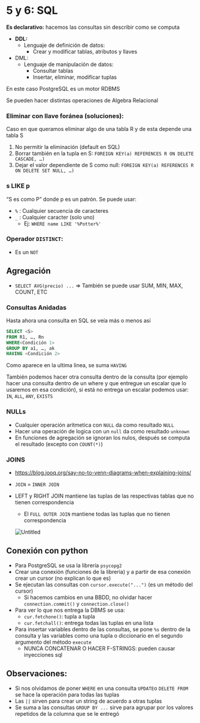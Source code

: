 # 5 y 6: SQL

**Es declarativo:** hacemos las consultas sin describir como se computa

- **DDL:**
    - Lenguaje de definición de datos:
        - Crear y modificar tablas, atributos y llaves
- DML:
    - Lenguaje de manipulación de datos:
        - Consultar tablas
        - Insertar, eliminar, modificar tuplas

En este caso PostgreSQL es un motor RDBMS

Se pueden hacer distintas operaciones de Algebra Relacional

### Eliminar con llave foránea (soluciones):

Caso en que queramos eliminar algo de una tabla R y de esta depende una tabla S

1. No permitir la eliminación (default en SQL)
2. Borrar también en la tupla en S: `FOREIGN KEY(a) REFERENCES R ON DELETE CASCADE, …)` 
3. Dejar el valor dependiente de S como null: `FOREIGN KEY(a) REFERENCES R ON DELETE SET NULL, …)`

### s LIKE p

“S es como P” donde p es un patrón. Se puede usar:

- `%` : Cualquier secuencia de caracteres
- `_` : Cualquier caracter (solo uno)
    - Ej: `WHERE name LIKE '%Potter%'`

### Operador `DISTINCT`:

- Es un `NOT`

## Agregación

- `SELECT AVG(precio) ...` ⇒ También se puede usar SUM, MIN, MAX, COUNT, ETC

### Consultas Anidadas

Hasta ahora una consulta en SQL se veía más o menos así

```sql
SELECT <S>
FROM R1, …, Rn
WHERE<Condición 1>
GROUP BY a1, …, ak
HAVING <Condición 2>
```

Como aparece en la ultima linea, se suma `HAVING`

También podemos hacer otra consulta dentro de la consulta (por ejemplo hacer una consulta dentro de un where y que entregue un escalar que lo usaremos en esa condición), si está no entrega un escalar podemos usar: `IN`, `ALL`, `ANY`, `EXISTS`

### NULLs

- Cualquier operación aritmetica con `NULL` da como resultado `NULL`
- Hacer una operación de logica con un `null` da como resultado `unknown`
- En funciones de agregación se ignoran los nulos, después se computa el resultado (excepto con `COUNT(*)`)

### JOINS

- https://blog.jooq.org/say-no-to-venn-diagrams-when-explaining-joins/
- `JOIN` = `INNER JOIN`
- LEFT y RIGHT JOIN mantiene las tuplas de las respectivas tablas que no tienen correspondencia
    - El `FULL OUTER JOIN` mantiene todas las tuplas que no tienen correspondencia
    
    ![Untitled](5%20y%206%20SQL%208d2c14fe8f054b6893d40c8f41f3010a/Untitled.png)
    

## Conexión con python

- Para PostgreSQL se usa la librería `psycopg2`
- Crear una conexión (funciones de la libreria) y a partir de esa conexión crear un cursor (no explican lo que es)
- Se ejecutan las consultas con `cursor.execute("...")` (es un método del cursor)
    - Si hacemos cambios en una BBDD, no olvidar hacer `connection.commit()` y `connection.close()`
- Para ver lo que nos entrega la DBMS se usa:
    - `cur.fetchone()`: tupla a tupla
    - `cur.fetchall()`: entrega todas las tuplas en una lista
- Para insertar variables dentro de las consultas, se pone `%s` dentro de la consulta y las variables como una tupla o diccionario en el segundo argumento del método `execute`
    - NUNCA CONCATENAR O HACER F-STRINGS: pueden causar inyecciones sql

## Observaciones:

- Si nos olvidamos de poner `WHERE` en una consulta `UPDATE`o `DELETE FROM` se hace la operación para todas las tuplas
- Las `||` sirven para crear un string de acuerdo a otras tuplas
- Se suma a las consultas `GROUP BY ...` sirve para agrupar por los valores repetidos de la columna que se le entregó